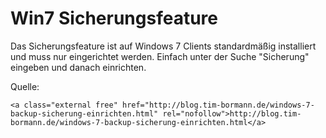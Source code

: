 # Win7 Sicherungsfeature

Das Sicherungsfeature ist auf Windows 7 Clients standardmäßig installiert und muss nur eingerichtet werden. Einfach unter der Suche "Sicherung" eingeben und danach einrichten.  
  
Quelle:

```
<a class="external free" href="http://blog.tim-bormann.de/windows-7-backup-sicherung-einrichten.html" rel="nofollow">http://blog.tim-bormann.de/windows-7-backup-sicherung-einrichten.html</a>
```